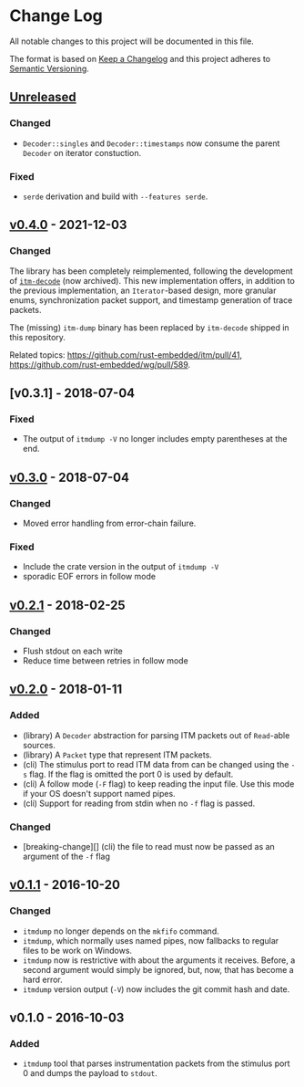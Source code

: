 # Change Log

All notable changes to this project will be documented in this file.

The format is based on [Keep a Changelog](http://keepachangelog.com/)
and this project adheres to [Semantic Versioning](http://semver.org/).

## [Unreleased]

### Changed

- `Decoder::singles` and `Decoder::timestamps` now consume the parent `Decoder` on iterator constuction.

### Fixed

- `serde` derivation and build with `--features serde`.

## [v0.4.0] - 2021-12-03

### Changed

The library has been completely reimplemented, following the development of [`itm-decode`](https://github.com/rtic-scope/itm-decode) (now archived).
This new implementation offers, in addition to the previous implementation, an `Iterator`-based design, more granular enums, synchronization packet support, and timestamp generation of trace packets.

The (missing) `itm-dump` binary has been replaced by `itm-decode` shipped in this repository.

Related topics: https://github.com/rust-embedded/itm/pull/41, https://github.com/rust-embedded/wg/pull/589.

## [v0.3.1] - 2018-07-04

### Fixed

- The output of `itmdump -V` no longer includes empty parentheses at the end.

## [v0.3.0] - 2018-07-04

### Changed

- Moved error handling from error-chain failure.

### Fixed

- Include the crate version in the output of `itmdump -V`
- sporadic EOF errors in follow mode

## [v0.2.1] - 2018-02-25

### Changed

- Flush stdout on each write
- Reduce time between retries in follow mode

## [v0.2.0] - 2018-01-11

### Added

- (library) A `Decoder` abstraction for parsing ITM packets out of `Read`-able sources.
- (library) A `Packet` type that represent ITM packets.
- (cli) The stimulus port to read ITM data from can be changed using the `-s` flag. If the flag is
  omitted the port 0 is used by default.
- (cli) A follow mode (`-F` flag) to keep reading the input file. Use this mode if your OS doesn't
  support named pipes.
- (cli) Support for reading from stdin when no `-f` flag is passed.

### Changed

- [breaking-change][] (cli) the file to read must now be passed as an argument of the `-f` flag

## [v0.1.1] - 2016-10-20

### Changed

- `itmdump` no longer depends on the `mkfifo` command.
- `itmdump`, which normally uses named pipes, now fallbacks to regular files to
  be work on Windows.
- `itmdump` now is restrictive with about the arguments it receives. Before, a
  second argument would simply be ignored, but, now, that has become a hard
  error.
- `itmdump` version output (`-V`) now includes the git commit hash and date.

## v0.1.0 - 2016-10-03

### Added

- `itmdump` tool that parses instrumentation packets from the stimulus port 0
  and dumps the payload to `stdout`.

[Unreleased]: https://github.com/rtic-scope/itm/compare/v0.4.0...HEAD
[v0.4.0]: https://github.com/rtic-scope/itm/compare/v0.3.0...v0.4.0
[v0.3.0]: https://github.com/rtic-scope/itm/compare/v0.2.1...v0.3.0
[v0.2.1]: https://github.com/rtic-scope/itm/compare/v0.2.0...v0.2.1
[v0.2.0]: https://github.com/rtic-scope/itm/compare/v0.1.1...v0.2.0
[v0.1.1]: https://github.com/rtic-scope/itm/compare/v0.1.0...v0.1.1
